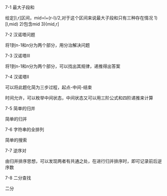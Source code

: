 7-1 最大子段和

给定[l,r]区间，mid=l+(r-l)/2,对于这个区间来说最大子段和只有三种存在情况 1) [l,mid) 2)包含mid 3)(mid,r]

7-2 汉诺塔问题

将1到n-1和n分为两个部分，用分治解决问题

7-3 汉诺塔III

将1到n-1和n分为两个部分，可以找出其规律，递推得出答案

7-4 汉诺塔II

可以将此题化简为三步过程，起点-中间-结束

时间允许，可以枚举中间状态，中间状态又可以用三阶公式和四阶递推来计算

7-5 简单的归并

简单的归并

7-6 字符串的全排列

简单的搜索

7-7 逆序对

由归并排序思想，可以发现两者有共通之处，在进行归并排序时，即可记录前后逆序数

7-8 二分查找

二分

